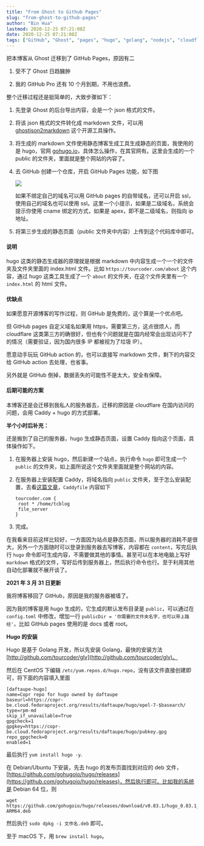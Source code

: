 ```yaml
---
title: "From Ghost to Github Pages"
slug: "from-ghost-to-github-pages"
author: "Bin Hua"
lastmod: 2020-12-25 07:21:08Z
date: 2020-12-25 07:21:08Z
tags: ["GitHub", "Ghost", "pages", "hugo", "golang", "nodejs", "cloudflare"]
---
```


把本博客从 Ghost 迁移到了 GitHub Pages，原因有二

1. 受不了 Ghost 日趋臃肿

2. 我的 GitHub Pro 还有 10 个月到期，不用也浪费。

整个迁移过程还是挺简单的，大致步骤如下：

1. 先登录 Ghost 的后台导出内容，会是一个 json 格式的文件。

2. 将该 json 格式的文件转化成 markdown 文件，可以用 [ghostjson2markdown](https://github.com/tourcoder/ghostjson2markdown) 这个开源工具操作。

3. 将生成的 markdown 文件使用静态博客生成工具生成静态的页面，我使用的是 hugo，官网 [gohugo.io](https://gohugo.io)，具体怎么操作，在其官网有。这里会生成的一个 public 的文件夹，里面就是整个网站的内容了。

4. 去 GitHub 创建一个仓库，开启 GitHub Pages 功能，如下图

	![](/imgs/from-ghost-to-github-pages-01.png)

	如果不绑定自己的域名可以用 GitHub pages 的自带域名，还可以开启 ssl，使用自己的域名也可以使用 ssl。这里一个小提示，如果是二级域名，系统会提示你使用 cname 绑定的方式，如果是 apex，即不是二级域名，则指向 ip 地址。

5. 将第三步生成的静态页面（public 文件夹中内容）上传到这个代码库中即可。


#### 说明

hugo 这类的静态生成器的原理就是根据 markdown 中内容生成一个一个的文件夹及文件夹里面的 index.html 文件。比如 `https://tourcoder.com/about` 这个内容，通过 hugo 这类工具生成了一个 `about` 的文件夹，在这个文件夹里有一个 `index.html` 的 html 文件。

#### 优缺点

如果愿意开源博客的写作过程，则 GitHub 是免费的，这个算是一个优点吧。

但 GitHub pages 自定义域名如果用 https，需要第三方，这点很烦人，而 cloudflare 这类第三方的确很好，但也有个问题就是在国内经常会出现访问不了的情况（需要验证，因为国内很多 IP 都被视为了垃圾 IP）。

愿意动手玩玩 GitHub action 的，也可以直接写 markdown 文件，剩下的内容交给 GitHub action 去处理，也省事。

另外就是 GitHub 倒掉，数据丢失的可能性不是太大，安全有保障。

#### 后期可能的方案

本博客还是会迁移到我私人的服务器去，迁移的原因是 cloudflare 在国内访问的问题，会用 Caddy + hugo 的方式部署。

**半个小时后补充：**

还是搬到了自己的服务器，hugo 生成静态页面，设置 Caddy 指向这个页面，具体操作如下。

1. 在服务器上安装 hugo，然后新建一个站点，执行命令 `hugo` 即可生成一个 `public` 的文件夹，如上面所说这个文件夹里面就是整个网站的内容。

2. 在服务器上安装配置 Caddy，将域名指向 `public` 文件夹，至于怎么安装配置，去看[这篇文章](/centos-ubuntu)，`Caddyfile` 内容如下

	```
	tourcoder.com {
	 root * /home/tcblog
	 file_server
	}
	```

3. 完成。

在我看来目前这样比较好，一方面因为站点是静态页面，所以服务器的消耗不是很大，另外一个方面随时可以登录到服务器去写博客，内容都在 `content`，写完后执行 `hugo` 命令即可生成内容，不需要做其他的事情。甚至可以在本地电脑上写好 `markdown` 格式的文件，写好后传到服务器上，然后执行命令也行。至于利用其他自动化部署就不展开谈了。

**2021 年 3 月 31 日更新**

我将博客移回了 GitHub，原因是我的服务器被墙了。

因为我的博客是用 hugo 生成的，它生成的默认发布目录是 `public`，可以通过在 `config.toml` 中修改，增加一行 `publicDir = '你需要的文件夹名字，也可以带上路经'`，比如 GitHub pages 使用的是 docs 或者 root。

**Hugo 的安装**

Hugo 是基于 Golang 开发，所以先安装 Golang，最快的安装方法 [http://github.com/tourcoder/glv](http://github.com/tourcoder/glv)。

然后在 CentOS 下编辑 `/etc/yum.repos.d/hugo.repo`，没有该文件直接创建即可，将下面的内容填入里面

```
[daftaupe-hugo]
name=Copr repo for hugo owned by daftaupe
baseurl=https://copr-be.cloud.fedoraproject.org/results/daftaupe/hugo/epel-7-$basearch/
type=rpm-md
skip_if_unavailable=True
gpgcheck=1
gpgkey=https://copr-be.cloud.fedoraproject.org/results/daftaupe/hugo/pubkey.gpg
repo_gpgcheck=0
enabled=1
```

最后执行 `yum install hugo -y`.

在 Debian/Ubuntu 下安装，先去 hugo 的发布页面找到对应的 deb 文件，[https://github.com/gohugoio/hugo/releases](https://github.com/gohugoio/hugo/releases)，然后执行即可。比如我的系统是 Debian 64 位，则

```
wget https://github.com/gohugoio/hugo/releases/download/v0.83.1/hugo_0.83.1_Linux-ARM64.deb
```

然后执行 `sudo dpkg -i 文件名.deb` 即可。

至于 macOS 下，用 `brew install hugo`。

